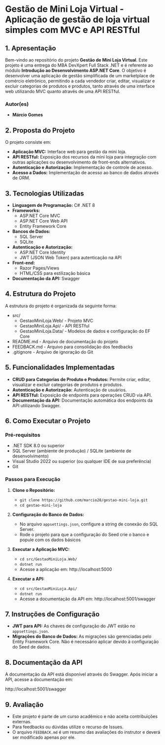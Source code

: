 # **Gestão de Mini Loja Virtual - Aplicação de gestão de loja virtual simples com MVC e API RESTful**

## **1. Apresentação**

Bem-vindo ao repositório do projeto **Gestão de Mini Loja Virtual**. Este projeto é uma entrega do MBA DevXpert Full Stack .NET e é referente ao módulo **Introdução ao Desenvolvimento ASP.NET Core**.
O objetivo é desenvolver uma aplicação de gestão simplificada de um marketplace de comércio eletrônico, permitindo a cada vendedor criar, editar, visualizar e excluir categorias de produtos e produtos, tanto através de uma interface web utilizando MVC quanto através de uma API RESTful.

### **Autor(es)**
- **Márcio Gomes**

## **2. Proposta do Projeto**

O projeto consiste em:

- **Aplicação MVC:** Interface web para gestão da mini loja.
- **API RESTful:** Exposição dos recursos da mini loja para integração com outras aplicações ou desenvolvimento de front-ends alternativos.
- **Autenticação e Autorização:** Implementação de controle de acesso.
- **Acesso a Dados:** Implementação de acesso ao banco de dados através de ORM.

## **3. Tecnologias Utilizadas**

- **Linguagem de Programação:** C# .NET 8
- **Frameworks:**
  - ASP.NET Core MVC
  - ASP.NET Core Web API
  - Entity Framework Core
- **Bancos de Dados:**
  - SQL Server
  - SQLite
- **Autenticação e Autorização:**
  - ASP.NET Core Identity
  - JWT (JSON Web Token) para autenticação na API
- **Front-end:**
  - Razor Pages/Views
  - HTML/CSS para estilização básica
- **Documentação da API:** Swagger

## **4. Estrutura do Projeto**

A estrutura do projeto é organizada da seguinte forma:

- src/
  - GestaoMiniLoja.Web/ - Projeto MVC
  - GestaoMiniLoja.Api/ - API RESTful
  - GestaoMiniLoja.Data/ - Modelos de dados e configuração do EF Core
- README.md - Arquivo de documentação do projeto
- FEEDBACK.md - Arquivo para consolidação dos feedbacks
- .gitignore - Arquivo de ignoração do Git

## **5. Funcionalidades Implementadas**

- **CRUD para Categorias de Produto e Produtos:** Permite criar, editar, visualizar e excluir categorias de produtos e produtos.
- **Autenticação e Autorização:** Autenticação de usuários.
- **API RESTful:** Exposição de endpoints para operações CRUD via API.
- **Documentação da API:** Documentação automática dos endpoints da API utilizando Swagger.

## **6. Como Executar o Projeto**

### **Pré-requisitos**

- .NET SDK 8.0 ou superior
- SQL Server (ambiente de produção) / SQLite (ambiente de desenvolvimento)
- Visual Studio 2022 ou superior (ou qualquer IDE de sua preferência)
- Git

### **Passos para Execução**

1. **Clone o Repositório:**
   - `git clone https://github.com/marcio28/gestao-mini-loja.git`
   - `cd gestao-mini-loja`

2. **Configuração do Banco de Dados:**
   - No arquivo `appsettings.json`, configure a string de conexão do SQL Server.
   - Rode o projeto para que a configuração do Seed crie o banco e popule com os dados básicos

3. **Executar a Aplicação MVC:**
   - `cd src/GestaoMiniLoja.Web/`
   - `dotnet run`
   - Acesse a aplicação em: http://localhost:5000

4. **Executar a API:**
   - `cd src/GestaoMiniLoja.Api/`
   - `dotnet run`
   - Acesse a documentação da API em: http://localhost:5001/swagger

## **7. Instruções de Configuração**

- **JWT para API:** As chaves de configuração do JWT estão no `appsettings.json`.
- **Migrações do Banco de Dados:** As migrações são gerenciadas pelo Entity Framework Core. Não é necessário aplicar devido à configuração do Seed de dados.

## **8. Documentação da API**

A documentação da API está disponível através do Swagger. Após iniciar a API, acesse a documentação em:

http://localhost:5001/swagger

## **9. Avaliação**

- Este projeto é parte de um curso acadêmico e não aceita contribuições externas. 
- Para feedbacks ou dúvidas utilize o recurso de Issues.
- O arquivo `FEEDBACK.md` é um resumo das avaliações do instrutor e deverá ser modificado apenas por ele.

